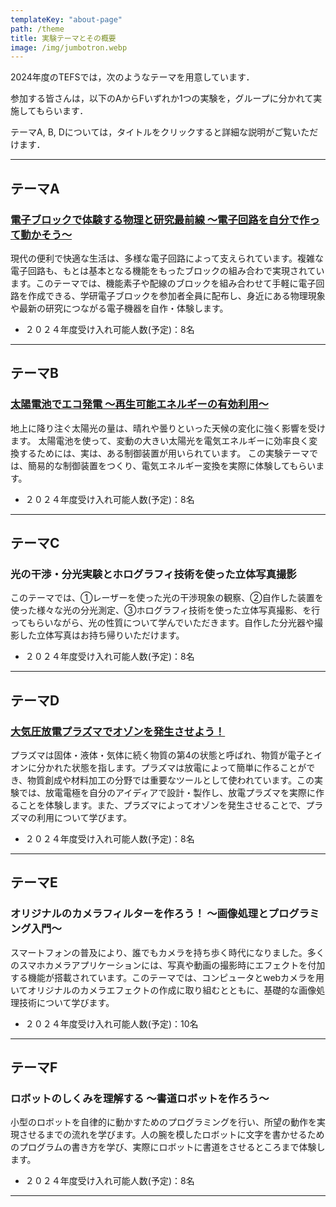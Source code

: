 ```yaml
---
templateKey: "about-page"
path: /theme
title: 実験テーマとその概要
image: /img/jumbotron.webp
---
```


2024年度のTEFSでは，次のようなテーマを用意しています．

参加する皆さんは，以下のAからFいずれか1つの実験を，グループに分かれて実施してもらいます．

テーマA, B, Dについては，タイトルをクリックすると詳細な説明がご覧いただけます．

----
## テーマA
### [電子ブロックで体験する物理と研究最前線 ～電子回路を自分で作って動かそう～](http://www.echo.nuee.nagoya-u.ac.jp/tefs/tefs34/exp_a.html)
現代の便利で快適な⽣活は、多様な電⼦回路によって支えられています。複雑な電子回路も、もとは基本となる機能をもったブロックの組み合わで実現されています。このテーマでは、機能素子や配線のブロックを組み合わせて手軽に電子回路を作成できる、学研電⼦ブロックを参加者全員に配布し、⾝近にある物理現象や最新の研究につながる電⼦機器を⾃作・体験します。

- ２０２４年度受け入れ可能人数(予定)：8名
----
## テーマB
### [太陽電池でエコ発電 ～再生可能エネルギーの有効利用～](http://www.echo.nuee.nagoya-u.ac.jp/tefs/tefs34/exp_b.html)
地上に降り注ぐ太陽光の量は、晴れや曇りといった天候の変化に強く影響を受けます。 太陽電池を使って、変動の大きい太陽光を電気エネルギーに効率良く変換するためには、実は、ある制御装置が用いられています。 この実験テーマでは、簡易的な制御装置をつくり、電気エネルギー変換を実際に体験してもらいます。

- ２０２４年度受け入れ可能人数(予定)：8名
----
## テーマC
### 光の⼲渉・分光実験とホログラフィ技術を使った⽴体写真撮影
このテーマでは、①レーザーを使った光の⼲渉現象の観察、②⾃作した装置を使った様々な光の分光測定、③ホログラフィ技術を使った⽴体写真撮影、を⾏ってもらいながら、光の性質について学んでいただきます。⾃作した分光器や撮影した⽴体写真はお持ち帰りいただけます。

- ２０２４年度受け入れ可能人数(予定)：8名
----
## テーマD
### [大気圧放電プラズマでオゾンを発生させよう！](http://www.echo.nuee.nagoya-u.ac.jp/tefs/tefs34/exp_d.html)
プラズマは固体・液体・気体に続く物質の第4の状態と呼ばれ、物質が電子とイオンに分かれた状態を指します。プラズマは放電によって簡単に作ることができ、物質創成や材料加工の分野では重要なツールとして使われています。この実験では、放電電極を自分のアイディアで設計・製作し、放電プラズマを実際に作ることを体験します。また、プラズマによってオゾンを発生させることで、プラズマの利用について学びます。

- ２０２４年度受け入れ可能人数(予定)：8名
-----
## テーマE
### オリジナルのカメラフィルターを作ろう！ 〜画像処理とプログラミング入門〜
スマートフォンの普及により、誰でもカメラを持ち歩く時代になりました。多くのスマホカメラアプリケーションには、写真や動画の撮影時にエフェクトを付加する機能が搭載されています。このテーマでは、コンピュータとwebカメラを用いてオリジナルのカメラエフェクトの作成に取り組むとともに、基礎的な画像処理技術について学びます。

- ２０２４年度受け入れ可能人数(予定)：10名
----
## テーマF
### ロボットのしくみを理解する ～書道ロボットを作ろう～
小型のロボットを自律的に動かすためのプログラミングを行い、所望の動作を実現させるまでの流れを学びます。人の腕を模したロボットに文字を書かせるためのプログラムの書き方を学び、実際にロボットに書道をさせるところまで体験します。

- ２０２４年度受け入れ可能人数(予定)：8名
----
